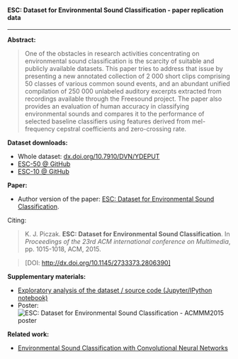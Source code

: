 #### ESC: Dataset for Environmental Sound Classification - paper replication data

---

**Abstract:**

> One of the obstacles in research activities concentrating on environmental sound classification is the scarcity of suitable and publicly available datasets. This paper tries to address that issue by presenting a new annotated collection of 2 000 short clips comprising 50 classes of various common sound events, and an abundant unified compilation of 250 000 unlabeled auditory excerpts extracted from recordings available through the Freesound project. The paper also provides an evaluation of human accuracy in classifying environmental sounds and compares it to the performance of selected baseline classifiers using features derived from mel-frequency cepstral coefficients and zero-crossing rate.

**Dataset downloads:**

* Whole dataset: [dx.doi.org/10.7910/DVN/YDEPUT](http://dx.doi.org/10.7910/DVN/YDEPUT)
* [ESC-50 @ GitHub](https://github.com/karoldvl/ESC-50)
* [ESC-10 @ GitHub](https://github.com/karoldvl/ESC-10)

**Paper:**

* Author version of the paper: [ESC: Dataset for Environmental Sound Classification](http://karol.piczak.com/papers/Piczak2015-ESC-Dataset.pdf).

Citing:

> K. J. Piczak. **ESC: Dataset for Environmental Sound Classification**. In *Proceedings of the 23rd ACM international conference on Multimedia*, pp. 1015-1018, ACM, 2015.

> [DOI: http://dx.doi.org/10.1145/2733373.2806390]

**Supplementary materials:**

* [Exploratory analysis of the dataset / source code (Jupyter/IPython notebook)](http://nbviewer.ipython.org/github/karoldvl/paper-2015-esc-dataset/blob/master/Notebook/ESC-Dataset-for-Environmental-Sound-Classification.ipynb)
* Poster:
![ESC: Dataset for Environmental Sound Classification - ACMMM2015 poster](https://github.com/karoldvl/paper-2015-esc-dataset/raw/master/Poster/ACM-Poster-small.gif)

**Related work:**

* [Environmental Sound Classification with Convolutional Neural Networks](https://github.com/karoldvl/paper-2015-esc-convnet)
